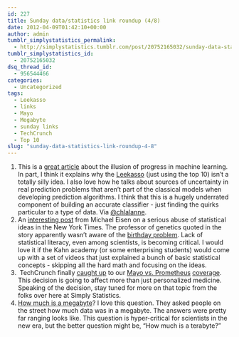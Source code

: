 ```yaml
---
id: 227
title: Sunday data/statistics link roundup (4/8)
date: 2012-04-09T01:42:10+00:00
author: admin
tumblr_simplystatistics_permalink:
  - http://simplystatistics.tumblr.com/post/20752165032/sunday-data-statistics-link-roundup-4-8
tumblr_simplystatistics_id:
  - 20752165032
dsq_thread_id:
  - 956544466
categories:
  - Uncategorized
tags:
  - Leekasso
  - links
  - Mayo
  - Megabyte
  - sunday links
  - TechCrunch
  - Top 10
slug: "sunday-data-statistics-link-roundup-4-8"
---
```

  1. This is a <a href="http://arxiv.org/pdf/math/0606441.pdf" target="_blank">great article</a> about the illusion of progress in machine learning. In part, I think it explains why the <a href="http://simplystatistics.tumblr.com/post/18132467723/prediction-the-lasso-vs-just-using-the-top-10" target="_blank">Leekasso</a> (just using the top 10) isn&#8217;t a totally silly idea. I also love how he talks about sources of uncertainty in real prediction problems that aren&#8217;t part of the classical models when developing prediction algorithms. I think that this is a hugely underrated component of building an accurate classifier - just finding the quirks particular to a type of data. Via <a href="https://twitter.com/#!/chlalanne" target="_blank">@chlalanne</a>.
  2. An <a href="http://www.michaeleisen.org/blog/?p=1009" target="_blank">interesting post</a> from Michael Eisen on a serious abuse of statistical ideas in the New York Times. The professor of genetics quoted in the story apparently wasn&#8217;t aware of the <a href="http://en.wikipedia.org/wiki/Birthday_problem" target="_blank">birthday problem</a>. Lack of statistical literacy, even among scientists, is becoming critical. I would love it if the Kahn academy (or some enterprising students) would come up with a set of videos that just explained a bunch of basic statistical concepts - skipping all the hard math and focusing on the ideas. 
  3.  TechCrunch finally <a href="http://techcrunch.com/2012/04/08/patent-law-101-whats-wrong-and-ways-to-make-it-right/" target="_blank">caught up</a> to our <a href="http://simplystatistics.tumblr.com/post/19646774024/laws-of-nature-and-the-law-of-patents-supreme-court" target="_blank">Mayo vs. Prometheus</a> <a href="http://simplystatistics.tumblr.com/post/19626747057/supreme-court-unanimously-rules-against-personalized" target="_blank">coverage</a>. This decision is going to affect more than just personalized medicine. Speaking of the decision, stay tuned for more on that topic from the folks over here at Simply Statistics. 
  4. <a href="http://www.nytimes.com/2012/04/09/technology/how-to-budget-megabytes-becomes-more-urgent-for-users.html?_r=1&hpw" target="_blank">How much is a megabyte</a>? I love this question. They asked people on the street how much data was in a megabyte. The answers were pretty far ranging looks like. This question is hyper-critical for scientists in the new era, but the better question might be, &#8220;How much is a terabyte?&#8221;
